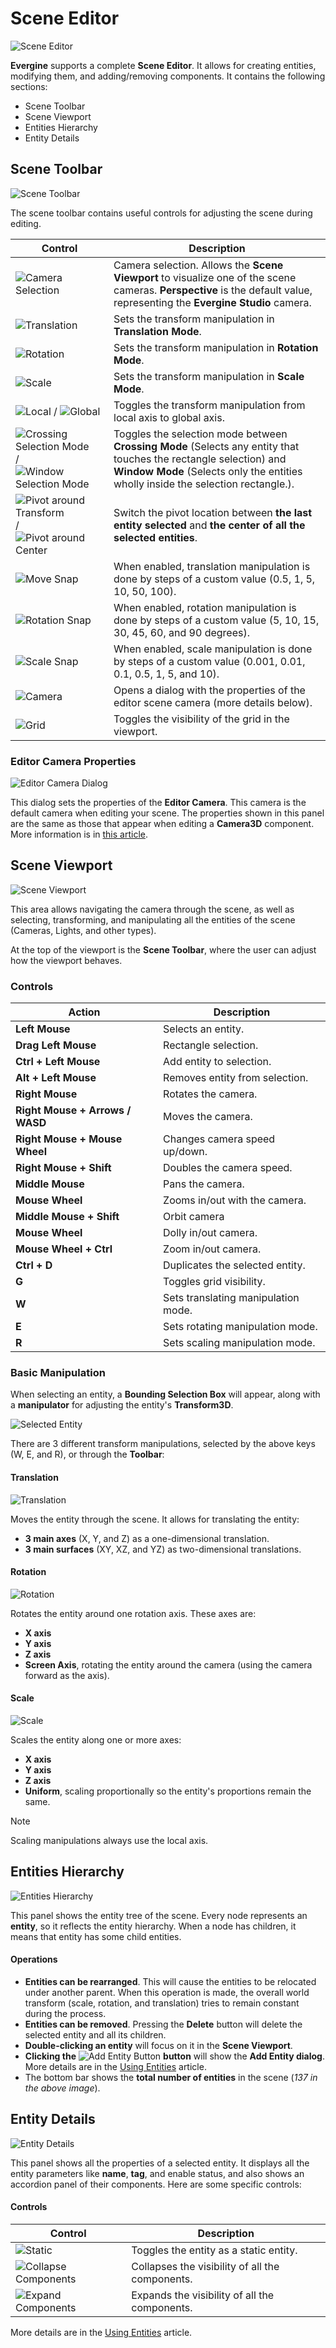 # Scene Editor
![Scene Editor](images/sceneEditor.png)

**Evergine** supports a complete **Scene Editor**. It allows for creating entities, modifying them, and adding/removing components. It contains the following sections:

- Scene Toolbar
- Scene Viewport
- Entities Hierarchy
- Entity Details

## Scene Toolbar

![Scene Toolbar](images/sceneToolbar.png)

The scene toolbar contains useful controls for adjusting the scene during editing.

| Control | Description |
| ------- | ----------- |
| ![Camera Selection](images/cameraSelection.png) | Camera selection. Allows the **Scene Viewport** to visualize one of the scene cameras. **Perspective** is the default value, representing the **Evergine Studio** camera. |
| ![Translation](images/translation.png) | Sets the transform manipulation in **Translation Mode**.|
| ![Rotation](images/rotation.png) | Sets the transform manipulation in **Rotation Mode**. |
| ![Scale](images/scale.png) | Sets the transform manipulation in **Scale Mode**. |
| ![Local](images/local.png) / ![Global](images/global.png) | Toggles the transform manipulation from local axis to global axis. |
| ![Crossing Selection Mode](images/crossingMode.png) / ![Window Selection Mode](images/windowMode.png)  | Toggles the selection mode between **Crossing Mode** (Selects any entity that touches the rectangle selection) and **Window Mode** (Selects only the entities wholly inside the selection rectangle.). |
| ![Pivot around Transform](images/transformPivot.png) / ![Pivot around Center](images/centerPivot.png)|  Switch the pivot location between **the last entity selected** and **the center of all the selected entities**.  |
| ![Move Snap](images/moveSnap.png) | When enabled, translation manipulation is done by steps of a custom value (0.5, 1, 5, 10, 50, 100). |
| ![Rotation Snap](images/rotateSnap.png) | When enabled, rotation manipulation is done by steps of a custom value (5, 10, 15, 30, 45, 60, and 90 degrees). |
| ![Scale Snap](images/scaleSnap.png) | When enabled, scale manipulation is done by steps of a custom value (0.001, 0.01, 0.1, 0.5, 1, 5, and 10). |
| ![Camera](images/cameraIcon.png) | Opens a dialog with the properties of the editor scene camera (more details below). |
| ![Grid](images/gridIcon.png) | Toggles the visibility of the grid in the viewport. |

### Editor Camera Properties

![Editor Camera Dialog](images/editorCameraDialog.png)

This dialog sets the properties of the **Editor Camera**. This camera is the default camera when editing your scene. The properties shown in this panel are the same as those that appear when editing a **Camera3D** component. More information is in [this article](../../graphics/cameras.md).

## Scene Viewport
![Scene Viewport](images/sceneViewport.png)

This area allows navigating the camera through the scene, as well as selecting, transforming, and manipulating all the entities of the scene (Cameras, Lights, and other types).

At the top of the viewport is the **Scene Toolbar**, where the user can adjust how the viewport behaves.

### Controls

| Action | Description |
| ------ | ----------- |
| **Left Mouse** | Selects an entity. |
| **Drag Left Mouse** | Rectangle selection. |
| **Ctrl + Left Mouse** | Add entity to selection. |
| **Alt + Left Mouse** | Removes entity from selection. |
| **Right Mouse** | Rotates the camera. |
| **Right Mouse + Arrows / WASD** | Moves the camera. |
| **Right Mouse + Mouse Wheel** | Changes camera speed up/down.|
| **Right Mouse + Shift** | Doubles the camera speed.|
| **Middle Mouse** | Pans the camera. |
| **Mouse Wheel** | Zooms in/out with the camera. |
| **Middle Mouse + Shift** | Orbit camera |
| **Mouse Wheel** | Dolly in/out camera. |
| **Mouse Wheel + Ctrl** | Zoom in/out camera. |
| **Ctrl + D** | Duplicates the selected entity.|
| **G** | Toggles grid visibility. |
| **W** | Sets translating manipulation mode. |
| **E** | Sets rotating manipulation mode. |
| **R** | Sets scaling manipulation mode. |

### Basic Manipulation

When selecting an entity, a **Bounding Selection Box** will appear, along with a **manipulator** for adjusting the entity's **Transform3D**.

![Selected Entity](images/selectedEntity.png)

There are 3 different transform manipulations, selected by the above keys (W, E, and R), or through the **Toolbar**:

#### Translation

![Translation](images/translationManipulator.png) 

Moves the entity through the scene. It allows for translating the entity:

- **3 main axes** (X, Y, and Z) as a one-dimensional translation.
- **3 main surfaces** (XY, XZ, and YZ) as two-dimensional translations.

#### Rotation

![Rotation](images/rotationManipulator.png) 

Rotates the entity around one rotation axis. These axes are:

- **X axis**
- **Y axis**
- **Z axis**
- **Screen Axis**, rotating the entity around the camera (using the camera forward as the axis).

#### Scale

![Scale](images/scaleManipulator.png) 

Scales the entity along one or more axes:

- **X axis**
- **Y axis**
- **Z axis**
- **Uniform**, scaling proportionally so the entity's proportions remain the same.

>[!NOTE]
> Scaling manipulations always use the local axis.

## Entities Hierarchy

![Entities Hierarchy](images/entitiesHierarchy.png)

This panel shows the entity tree of the scene. Every node represents an **entity**, so it reflects the entity hierarchy. When a node has children, it means that entity has some child entities.

#### Operations

- **Entities can be rearranged**. This will cause the entities to be relocated under another parent. When this operation is made, the overall world transform (scale, rotation, and translation) tries to remain constant during the process.
- **Entities can be removed**. Pressing the **Delete** button will delete the selected entity and all its children.
- **Double-clicking an entity** will focus on it in the **Scene Viewport**.
- **Clicking the** ![Add Entity Button](images/addEntity.png) **button** will show the **Add Entity dialog**. More details are in the [Using Entities](../component_arch/entities/using_entities.md) article.
- The bottom bar shows the **total number of entities** in the scene (_137 in the above image_).

## Entity Details

![Entity Details](images/entityDetails.png)

This panel shows all the properties of a selected entity. It displays all the entity parameters like **name**, **tag**, and enable status, and also shows an accordion panel of their components. Here are some specific controls:

#### Controls

| Control | Description |
| ------- | ----------- |
| ![Static](images/static.png) | Toggles the entity as a static entity. |
| ![Collapse Components](images/collapseComponents.png) | Collapses the visibility of all the components. |
| ![Expand Components](images/expandComponents.png) | Expands the visibility of all the components. |

More details are in the [Using Entities](../component_arch/entities/using_entities.md) article.